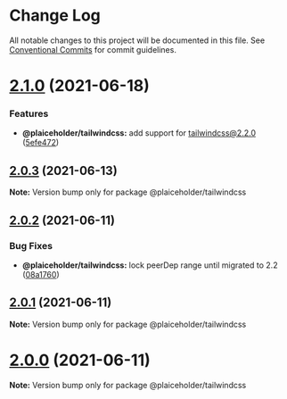 # Change Log

All notable changes to this project will be documented in this file.
See [Conventional Commits](https://conventionalcommits.org) for commit guidelines.

# [2.1.0](https://github.com/joe-bell/plaiceholder/compare/v2.0.3...v2.1.0) (2021-06-18)

### Features

- **@plaiceholder/tailwindcss:** add support for tailwindcss@2.2.0 ([5efe472](https://github.com/joe-bell/plaiceholder/commit/5efe472e1a719aeb86ef288d0fd76041c72c288b))

## [2.0.3](https://github.com/joe-bell/plaiceholder/compare/v2.0.2...v2.0.3) (2021-06-13)

**Note:** Version bump only for package @plaiceholder/tailwindcss

## [2.0.2](https://github.com/joe-bell/plaiceholder/compare/v2.0.1...v2.0.2) (2021-06-11)

### Bug Fixes

- **@plaiceholder/tailwindcss:** lock peerDep range until migrated to 2.2 ([08a1760](https://github.com/joe-bell/plaiceholder/commit/08a1760a7ff9a9ab0626a1da2b88b0e9020d853f))

## [2.0.1](https://github.com/joe-bell/plaiceholder/compare/v2.0.0...v2.0.1) (2021-06-11)

**Note:** Version bump only for package @plaiceholder/tailwindcss

# [2.0.0](https://github.com/joe-bell/plaiceholder/compare/v1.0.0...v2.0.0) (2021-06-11)

**Note:** Version bump only for package @plaiceholder/tailwindcss

